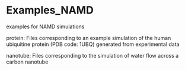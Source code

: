 # Examples_NAMD
examples for NAMD simulations

protein:
Files corresponding to an example simulation of the human ubiquitine protein (PDB code: 1UBQ) generated from experimental data

nanotube:
Files corresponding to the simulation of water flow across a carbon nanotube
